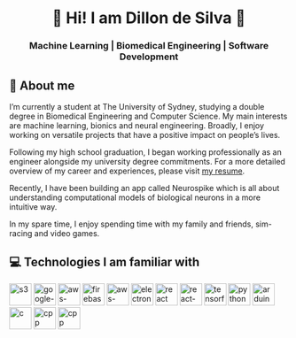 <h1 align="center">🚀 Hi! I am Dillon de Silva 🚀</h1>
<h3 align="center">Machine Learning | Biomedical Engineering | Software Development</h3>

## 🥳 About me
I’m currently a student at The University of Sydney, studying a double degree in Biomedical Engineering and Computer Science. My main interests are machine learning, bionics and neural engineering. Broadly, I enjoy working on versatile projects that have a positive impact on people’s lives.

Following my high school graduation, I began working professionally as an engineer alongside my university degree commitments. For a more detailed overview of my career and experiences, please visit [my resume](https://dillondesilva.github.io/resume/).

Recently, I have been building an app called Neurospike which is all about understanding computational models of biological neurons in a more intuitive way.

In my spare time, I enjoy spending time with my family and friends, sim-racing and video games.

## 💻 Technologies I am familiar with


<p align="left">
     <a href="https://aws.amazon.com/s3/" target="_blank" rel="noreferrer"> <img src="https://cdn.worldvectorlogo.com/logos/amazon-s3-simple-storage-service.svg" alt="s3" width="40" height="40"/></a>
    <a href="https://cloud.google.com/?hl=en" target="_blank" rel="noreferrer"> <img src="https://cdn.worldvectorlogo.com/logos/google-cloud-1.svg" alt="google-cloud-services" width="40" height="40"/></a>
    <a href="https://aws.amazon.com/api-gateway/" target="_blank" rel="noreferrer"> <img src="https://cdn.worldvectorlogo.com/logos/aws-api-gateway.svg" alt="aws-api-gateway" width="40" height="40"/></a>
    <a href="https://firebase.google.com/" target="_blank" rel="noreferrer"> <img src="https://cdn.worldvectorlogo.com/logos/firebase-1.svg" alt="firebase" width="40" height="40"/></a>
    <a href="https://www.electronjs.org/" target="_blank" rel="noreferrer"> <img src="https://cdn.worldvectorlogo.com/logos/aws-lambda-1.svg" alt="aws-lambda" width="40" height="40"/></a>
    <a href="https://www.electronjs.org/" target="_blank" rel="noreferrer"> <img src="https://cdn.worldvectorlogo.com/logos/electron-1.svg" alt="electron" width="40" height="40"/></a>
    <a href="https://react.dev/" target="_blank" rel="noreferrer"> <img src="https://cdn.worldvectorlogo.com/logos/react-1.svg" alt="react" width="40" height="40"/></a>
  <a href="https://reactnative.dev/" target="_blank" rel="noreferrer"> <img src="https://cdn.worldvectorlogo.com/logos/react-native-1.svg" alt="react-native" width="40" height="40"/></a>
   <a href="https://www.tensorflow.org/" target="_blank" rel="noreferrer"> <img src="https://cdn.worldvectorlogo.com/logos/tensorflow-2.svg" alt="tensorflow" width="40" height="40"/></a>
    <a href="https://www.python.org/" target="_blank" rel="noreferrer"> <img src="https://cdn.worldvectorlogo.com/logos/python-5.svg" alt="python" width="40" height="40"/></a>
  <a href="https://www.arduino.cc/" target="_blank" rel="noreferrer"> <img src="https://cdn.worldvectorlogo.com/logos/arduino-1.svg" alt="arduino" width="40" height="40"/></a>
<a href="https://en.wikipedia.org/wiki/C_(programming_language)" target="_blank" rel="noreferrer"> <img src="https://cdn.worldvectorlogo.com/logos/c-1.svg" alt="c" width="40" height="40"/></a>
  <a href="https://en.wikipedia.org/wiki/C%2B%2B" target="_blank" rel="noreferrer"> <img src="https://cdn.worldvectorlogo.com/logos/c.svg" alt="cpp" width="40" height="40"/></a>
     <a href="https://java.com/en/" target="_blank" rel="noreferrer"> <img src="https://cdn.worldvectorlogo.com/logos/java.svg" alt="cpp" width="40" height="40"/></a>
</p>

<!--
**dillondesilva/dillondesilva** is a ✨ _special_ ✨ repository because its `README.md` (this file) appears on your GitHub profile.

Here are some ideas to get you started:

- 🔭 I’m currently working on ...
- 🌱 I’m currently learning ...
- 👯 I’m looking to collaborate on ...
- 🤔 I’m looking for help with ...
- 💬 Ask me about ...
- 📫 How to reach me: ...
- 😄 Pronouns: ...
- ⚡ Fun fact: ...
-->

